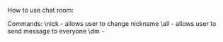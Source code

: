 How to use chat room:

Commands:
\nick - allows user to change nickname
\all - allows user to send message to everyone
\dm - 

